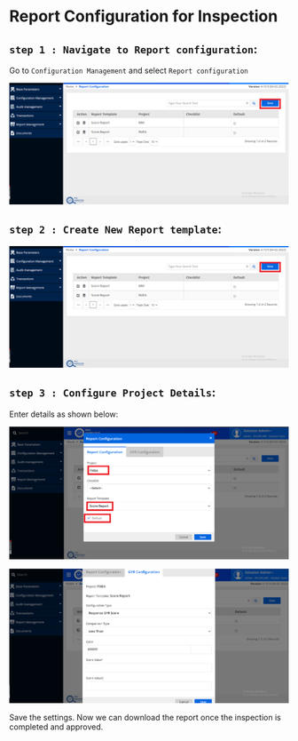 # Report Configuration for Inspection
## `step 1 : Navigate to Report configuration`:

Go to `Configuration Management` and select `Report configuration`

![Alt text](../ProjectAuditswithPI/_images/CreateNewReportConfiguration.png)


## `step 2 : Create New Report template`:

![Alt text](../ProjectAuditswithPI/_images/CreateNewReportConfiguration.png)


## `step 3 : Configure Project Details`:

Enter details as shown below:

![Alt text](../ProjectAuditswithPI/_images/ReportConfiguration1.png)

![Alt text](../ProjectAuditswithPI/_images/ReportConfiguration2.png)

Save the settings. Now we can download the report once the inspection is completed and approved.
